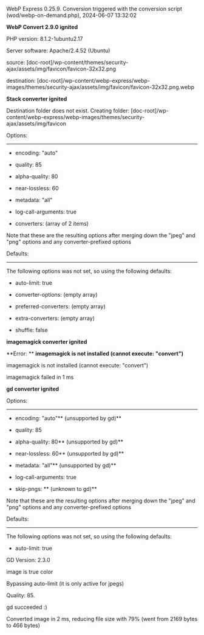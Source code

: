WebP Express 0.25.9. Conversion triggered with the conversion script (wod/webp-on-demand.php), 2024-06-07 13:32:02

**WebP Convert 2.9.0 ignited** 
PHP version: 8.1.2-1ubuntu2.17
Server software: Apache/2.4.52 (Ubuntu)

source: [doc-root]/wp-content/themes/security-ajax/assets/img/favicon/favicon-32x32.png
destination: [doc-root]/wp-content/webp-express/webp-images/themes/security-ajax/assets/img/favicon/favicon-32x32.png.webp

**Stack converter ignited** 
Destination folder does not exist. Creating folder: [doc-root]/wp-content/webp-express/webp-images/themes/security-ajax/assets/img/favicon

Options:
------------
- encoding: "auto"
- quality: 85
- alpha-quality: 80
- near-lossless: 60
- metadata: "all"
- log-call-arguments: true
- converters: (array of 2 items)

Note that these are the resulting options after merging down the "jpeg" and "png" options and any converter-prefixed options

Defaults:
------------
The following options was not set, so using the following defaults:
- auto-limit: true
- converter-options: (empty array)
- preferred-converters: (empty array)
- extra-converters: (empty array)
- shuffle: false


**imagemagick converter ignited** 

**Error: ** **imagemagick is not installed (cannot execute: "convert")** 
imagemagick is not installed (cannot execute: "convert")
imagemagick failed in 1 ms

**gd converter ignited** 

Options:
------------
- encoding: "auto"** (unsupported by gd)** 
- quality: 85
- alpha-quality: 80** (unsupported by gd)** 
- near-lossless: 60** (unsupported by gd)** 
- metadata: "all"** (unsupported by gd)** 
- log-call-arguments: true
- skip-pngs: **  (unknown to gd)** 

Note that these are the resulting options after merging down the "jpeg" and "png" options and any converter-prefixed options

Defaults:
------------
The following options was not set, so using the following defaults:
- auto-limit: true

GD Version: 2.3.0
image is true color
Bypassing auto-limit (it is only active for jpegs)
Quality: 85. 
gd succeeded :)

Converted image in 2 ms, reducing file size with 79% (went from 2169 bytes to 466 bytes)
